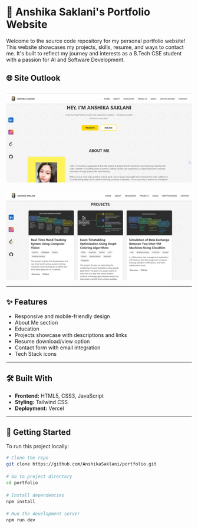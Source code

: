 # 💼 Anshika Saklani's Portfolio Website

Welcome to the source code repository for my personal portfolio website! This website showcases my projects, skills, resume, and ways to contact me. It's built to reflect my journey and interests as a B.Tech CSE student with a passion for AI and Software Development.

## 🌐 Site Outlook

![Image1](https://github.com/Anshika-111105/Portfolio-Website/blob/main/image1.0.png)
---
![Image1](https://github.com/Anshika-111105/Portfolio-Website/blob/main/image2.0.png)



---

## ✨ Features

- Responsive and mobile-friendly design
- About Me section
- Education
- Projects showcase with descriptions and links
- Resume download/view option
- Contact form with email integration
- Tech Stack icons

---

## 🛠️ Built With

- **Frontend:** HTML5, CSS3, JavaScript
- **Styling:** Tailwind CSS
- **Deployment:** Vercel

---

## 🚀 Getting Started

To run this project locally:

```bash
# Clone the repo
git clone https://github.com/AnshikaSaklani/portfolio.git

# Go to project directory
cd portfolio

# Install dependencies
npm install

# Run the development server
npm run dev


